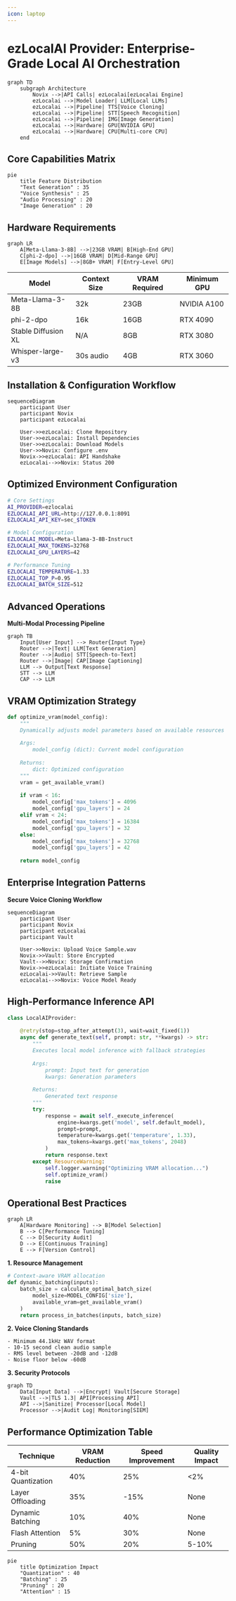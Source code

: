 ```yaml
---
icon: laptop
---
```


# ezLocalAI Provider: Enterprise-Grade Local AI Orchestration

```mermaid
graph TD
    subgraph Architecture
        Novix -->|API Calls| ezLocalai[ezLocalai Engine]
        ezLocalai -->|Model Loader| LLM[Local LLMs]
        ezLocalai -->|Pipeline| TTS[Voice Cloning]
        ezLocalai -->|Pipeline| STT[Speech Recognition]
        ezLocalai -->|Pipeline| IMG[Image Generation]
        ezLocalai -->|Hardware| GPU[NVIDIA GPU]
        ezLocalai -->|Hardware| CPU[Multi-core CPU]
    end
```

## Core Capabilities Matrix

```mermaid
pie
    title Feature Distribution
    "Text Generation" : 35
    "Voice Synthesis" : 25
    "Audio Processing" : 20
    "Image Generation" : 20
```

## Hardware Requirements

```mermaid
graph LR
    A[Meta-Llama-3-8B] -->|23GB VRAM| B[High-End GPU]
    C[phi-2-dpo] -->|16GB VRAM| D[Mid-Range GPU]
    E[Image Models] -->|8GB+ VRAM| F[Entry-Level GPU]
```

| Model               | Context Size | VRAM Required | Minimum GPU |
| ------------------- | ------------ | ------------- | ----------- |
| Meta-Llama-3-8B     | 32k          | 23GB          | NVIDIA A100 |
| phi-2-dpo           | 16k          | 16GB          | RTX 4090    |
| Stable Diffusion XL | N/A          | 8GB           | RTX 3080    |
| Whisper-large-v3    | 30s audio    | 4GB           | RTX 3060    |

## Installation & Configuration Workflow

```mermaid
sequenceDiagram
    participant User
    participant Novix
    participant ezLocalai
    
    User->>ezLocalai: Clone Repository
    User->>ezLocalai: Install Dependencies
    User->>ezLocalai: Download Models
    User->>Novix: Configure .env
    Novix->>ezLocalai: API Handshake
    ezLocalai-->>Novix: Status 200
```

## Optimized Environment Configuration

```bash
# Core Settings
AI_PROVIDER=ezlocalai
EZLOCALAI_API_URL=http://127.0.0.1:8091
EZLOCALAI_API_KEY=sec_$TOKEN

# Model Configuration
EZLOCALAI_MODEL=Meta-Llama-3-8B-Instruct
EZLOCALAI_MAX_TOKENS=32768
EZLOCALAI_GPU_LAYERS=42

# Performance Tuning
EZLOCALAI_TEMPERATURE=1.33
EZLOCALAI_TOP_P=0.95
EZLOCALAI_BATCH_SIZE=512
```

## Advanced Operations

**Multi-Modal Processing Pipeline**

```mermaid
graph TB
    Input[User Input] --> Router{Input Type}
    Router -->|Text| LLM[Text Generation]
    Router -->|Audio| STT[Speech-to-Text]
    Router -->|Image| CAP[Image Captioning]
    LLM --> Output[Text Response]
    STT --> LLM
    CAP --> LLM
```

## VRAM Optimization Strategy

```python
def optimize_vram(model_config):
    """
    Dynamically adjusts model parameters based on available resources
    
    Args:
        model_config (dict): Current model configuration
        
    Returns:
        dict: Optimized configuration
    """
    vram = get_available_vram()
    
    if vram < 16:
        model_config['max_tokens'] = 4096
        model_config['gpu_layers'] = 24
    elif vram < 24:
        model_config['max_tokens'] = 16384
        model_config['gpu_layers'] = 32
    else:
        model_config['max_tokens'] = 32768
        model_config['gpu_layers'] = 42
        
    return model_config
```

## Enterprise Integration Patterns

**Secure Voice Cloning Workflow**

```mermaid
sequenceDiagram
    participant User
    participant Novix
    participant ezLocalai
    participant Vault
    
    User->>Novix: Upload Voice Sample.wav
    Novix->>Vault: Store Encrypted
    Vault-->>Novix: Storage Confirmation
    Novix->>ezLocalai: Initiate Voice Training
    ezLocalai->>Vault: Retrieve Sample
    ezLocalai-->>Novix: Voice Model Ready
```

## High-Performance Inference API

```python
class LocalAIProvider:
    
    @retry(stop=stop_after_attempt(3), wait=wait_fixed(1))
    async def generate_text(self, prompt: str, **kwargs) -> str:
        """
        Executes local model inference with fallback strategies
        
        Args:
            prompt: Input text for generation
            kwargs: Generation parameters
            
        Returns:
            Generated text response
        """
        try:
            response = await self._execute_inference(
                engine=kwargs.get('model', self.default_model),
                prompt=prompt,
                temperature=kwargs.get('temperature', 1.33),
                max_tokens=kwargs.get('max_tokens', 2048)
            )
            return response.text
        except ResourceWarning:
            self.logger.warning("Optimizing VRAM allocation...")
            self.optimize_vram()
            raise
```

## Operational Best Practices

```mermaid
graph LR
    A[Hardware Monitoring] --> B[Model Selection]
    B --> C[Performance Tuning]
    C --> D[Security Audit]
    D --> E[Continuous Training]
    E --> F[Version Control]
```

**1. Resource Management**

```python
# Context-aware VRAM allocation
def dynamic_batching(inputs):
    batch_size = calculate_optimal_batch_size(
        model_size=MODEL_CONFIG['size'],
        available_vram=get_available_vram()
    )
    return process_in_batches(inputs, batch_size)
```

**2. Voice Cloning Standards**

```
- Minimum 44.1kHz WAV format
- 10-15 second clean audio sample
- RMS level between -20dB and -12dB
- Noise floor below -60dB
```

**3. Security Protocols**

```mermaid
graph TD
    Data[Input Data] -->|Encrypt| Vault[Secure Storage]
    Vault -->|TLS 1.3| API[Processing API]
    API -->|Sanitize| Processor[Local Model]
    Processor -->|Audit Log| Monitoring[SIEM]
```

## Performance Optimization Table

| Technique          | VRAM Reduction | Speed Improvement | Quality Impact |
| ------------------ | -------------- | ----------------- | -------------- |
| 4-bit Quantization | 40%            | 25%               | <2%            |
| Layer Offloading   | 35%            | -15%              | None           |
| Dynamic Batching   | 10%            | 40%               | None           |
| Flash Attention    | 5%             | 30%               | None           |
| Pruning            | 50%            | 20%               | 5-10%          |

```mermaid
pie
    title Optimization Impact
    "Quantization" : 40
    "Batching" : 25
    "Pruning" : 20
    "Attention" : 15
```
